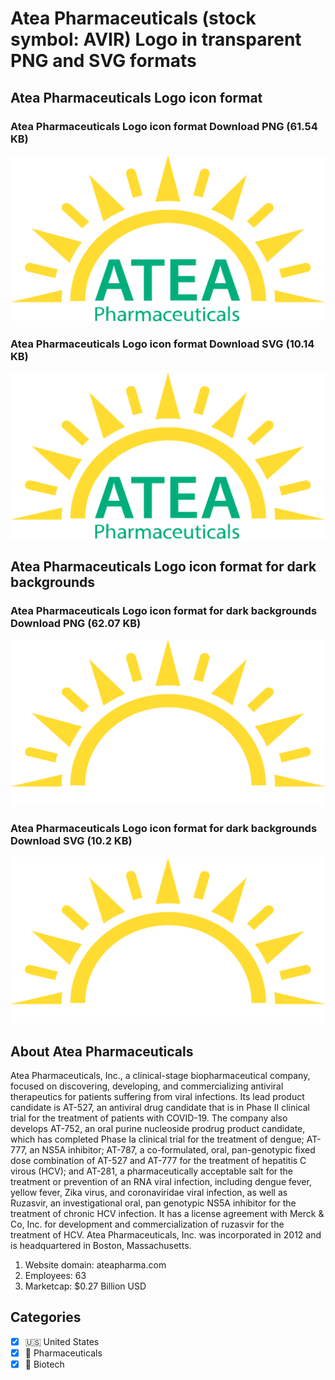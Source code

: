 # Atea Pharmaceuticals (stock symbol: AVIR) Logo in transparent PNG and SVG formats

## Atea Pharmaceuticals Logo icon format

### Atea Pharmaceuticals Logo icon format Download PNG (61.54 KB)

![Atea Pharmaceuticals Logo icon format Download PNG (61.54 KB)](/img/orig/AVIR-7187ea40.png)

### Atea Pharmaceuticals Logo icon format Download SVG (10.14 KB)

![Atea Pharmaceuticals Logo icon format Download SVG (10.14 KB)](/img/orig/AVIR-cc41cf33.svg)

## Atea Pharmaceuticals Logo icon format for dark backgrounds

### Atea Pharmaceuticals Logo icon format for dark backgrounds Download PNG (62.07 KB)

![Atea Pharmaceuticals Logo icon format for dark backgrounds Download PNG (62.07 KB)](/img/orig/AVIR.D-3bad00b3.png)

### Atea Pharmaceuticals Logo icon format for dark backgrounds Download SVG (10.2 KB)

![Atea Pharmaceuticals Logo icon format for dark backgrounds Download SVG (10.2 KB)](/img/orig/AVIR.D-5956783a.svg)

## About Atea Pharmaceuticals

Atea Pharmaceuticals, Inc., a clinical-stage biopharmaceutical company, focused on discovering, developing, and commercializing antiviral therapeutics for patients suffering from viral infections. Its lead product candidate is AT-527, an antiviral drug candidate that is in Phase II clinical trial for the treatment of patients with COVID-19. The company also develops AT-752, an oral purine nucleoside prodrug product candidate, which has completed Phase Ia clinical trial for the treatment of dengue; AT-777, an NS5A inhibitor; AT-787, a co-formulated, oral, pan-genotypic fixed dose combination of AT-527 and AT-777 for the treatment of hepatitis C virous (HCV); and AT-281, a pharmaceutically acceptable salt for the treatment or prevention of an RNA viral infection, including dengue fever, yellow fever, Zika virus, and coronaviridae viral infection, as well as Ruzasvir, an investigational oral, pan genotypic NS5A inhibitor for the treatment of chronic HCV infection. It has a license agreement with Merck & Co, Inc. for development and commercialization of ruzasvir for the treatment of HCV. Atea Pharmaceuticals, Inc. was incorporated in 2012 and is headquartered in Boston, Massachusetts.

1. Website domain: ateapharma.com
2. Employees: 63
3. Marketcap: $0.27 Billion USD


## Categories
- [x] 🇺🇸 United States
- [x] 💊 Pharmaceuticals
- [x] 🧬 Biotech
